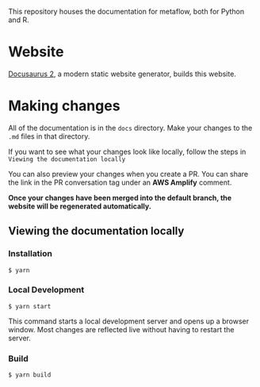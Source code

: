 This repository houses the documentation for metaflow, both for Python and R.

# Website

[Docusaurus 2](https://docusaurus.io/), a modern static website generator, builds this website.

# Making changes

All of the documentation is in the `docs` directory. Make your changes to the `.md` files in that directory.

If you want to see what your changes look like locally, follow the steps in `Viewing the documentation locally`

You can also preview your changes when you create a PR. You can share the link in the PR conversation tag under an **AWS Amplify** comment.

**Once your changes have been merged into the default branch, the website will be regenerated automatically.**

## Viewing the documentation locally

### Installation

```
$ yarn
```

### Local Development

```
$ yarn start
```

This command starts a local development server and opens up a browser window. Most changes are reflected live without having to restart the server.

### Build

```
$ yarn build
```
